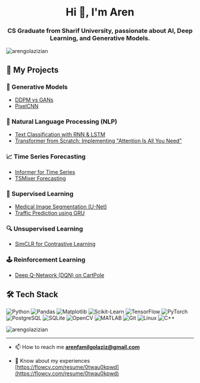 <h1 align="center">Hi 👋, I'm Aren</h1>
<h3 align="center">CS Graduate from Sharif University, passionate about AI, Deep Learning, and Generative Models.</h3>

<p align="left"> <img src="https://komarev.com/ghpvc/?username=arengolazizian&label=Profile%20views&color=0e75b6&style=flat" alt="arengolazizian" /> </p>

 ## 📂 My Projects

### 🧠 Generative Models
- [DDPM vs GANs](https://github.com/ArenGolazizian/generative-DDPM-vs-GANs)
- [PixelCNN](https://github.com/ArenGolazizian/generative-PixelCNN)

### 📜 Natural Language Processing (NLP)
- [Text Classification with RNN & LSTM](https://github.com/ArenGolazizian/text-classification-rnn-lstm)
- [Transformer from Scratch: Implementing "Attention Is All You Need"](https://github.com/ArenGolazizian/transformer-from-scratch)

### 📈 Time Series Forecasting
- [Informer for Time Series](https://github.com/ArenGolazizian/timeseries-Informer-Forecasting)
- [TSMixer Forecasting](https://github.com/ArenGolazizian/timeseries-TSMixer-Forecasting)

### 🎯 Supervised Learning
- [Medical Image Segmentation (U-Net)](https://github.com/ArenGolazizian/supervised-U-Net-Segmentation)
- [Traffic Prediction using GRU](https://github.com/ArenGolazizian/supervised-Traffic-GRU)

### 🔍 Unsupervised Learning
- [SimCLR for Contrastive Learning](https://github.com/ArenGolazizian/unsupervised-SimCLR-Contrastive)

### 🕹️ Reinforcement Learning
- [Deep Q-Network (DQN) on CartPole](https://github.com/ArenGolazizian/rl-DQN-CartPole)


## 🛠️ Tech Stack  

![Python](https://img.shields.io/badge/Python-3776AB?style=flat&logo=python&logoColor=white)
![Pandas](https://img.shields.io/badge/Pandas-150458?style=flat&logo=pandas&logoColor=white)
![Matplotlib](https://img.shields.io/badge/Matplotlib-008080?style=flat&logo=matplotlib&logoColor=white)
![Scikit-Learn](https://img.shields.io/badge/Scikit--Learn-F7931E?style=flat&logo=scikit-learn&logoColor=white)
![TensorFlow](https://img.shields.io/badge/TensorFlow-FF6F00?style=flat&logo=tensorflow&logoColor=white)
![PyTorch](https://img.shields.io/badge/PyTorch-EE4C2C?style=flat&logo=pytorch&logoColor=white)
![PostgreSQL](https://img.shields.io/badge/PostgreSQL-316192?style=flat&logo=postgresql&logoColor=white)
![SQLite](https://img.shields.io/badge/SQLite-003B57?style=flat&logo=sqlite&logoColor=white)
![OpenCV](https://img.shields.io/badge/OpenCV-5C3EE8?style=flat&logo=opencv&logoColor=white)
![MATLAB](https://img.shields.io/badge/MATLAB-0076A8?style=flat&logo=mathworks&logoColor=white)
![Git](https://img.shields.io/badge/Git-F05032?style=flat&logo=git&logoColor=white)
![Linux](https://img.shields.io/badge/Linux-FCC624?style=flat&logo=linux&logoColor=black)
![C++](https://img.shields.io/badge/C++-00599C?style=flat&logo=c%2B%2B&logoColor=white)


<p><img align="center" src="https://github-readme-stats.vercel.app/api/top-langs?username=arengolazizian&show_icons=true&locale=en&layout=compact&v=1" alt="arengolazizian" /></p>



---
- 📫 How to reach me **arenfamilgolaziz@gmail.com**

- 📄 Know about my experiences [https://flowcv.com/resume/0twau0kpwd](https://flowcv.com/resume/0twau0kpwd)
